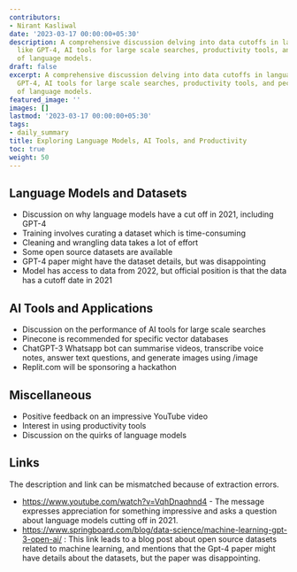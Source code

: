 ```yaml
---
contributors:
- Nirant Kasliwal
date: '2023-03-17 00:00:00+05:30'
description: A comprehensive discussion delving into data cutoffs in language models
  like GPT-4, AI tools for large scale searches, productivity tools, and peculiarities
  of language models.
draft: false
excerpt: A comprehensive discussion delving into data cutoffs in language models like
  GPT-4, AI tools for large scale searches, productivity tools, and peculiarities
  of language models.
featured_image: ''
images: []
lastmod: '2023-03-17 00:00:00+05:30'
tags:
- daily_summary
title: Exploring Language Models, AI Tools, and Productivity
toc: true
weight: 50
---
```


## Language Models and Datasets
- Discussion on why language models have a cut off in 2021, including GPT-4
- Training involves curating a dataset which is time-consuming
- Cleaning and wrangling data takes a lot of effort
- Some open source datasets are available
- GPT-4 paper might have the dataset details, but was disappointing
- Model has access to data from 2022, but official position is that the data has a cutoff date in 2021

## AI Tools and Applications
- Discussion on the performance of AI tools for large scale searches
- Pinecone is recommended for specific vector databases
- ChatGPT-3 Whatsapp bot can summarise videos, transcribe voice notes, answer text questions, and generate images using /image
- Replit.com will be sponsoring a hackathon

## Miscellaneous
- Positive feedback on an impressive YouTube video
- Interest in using productivity tools
- Discussion on the quirks of language models

## Links
The description and link can be mismatched because of extraction errors.

- https://www.youtube.com/watch?v=VqhDnaqhnd4 - The message expresses appreciation for something impressive and asks a question about language models cutting off in 2021.
- https://www.springboard.com/blog/data-science/machine-learning-gpt-3-open-ai/ : This link leads to a blog post about open source datasets related to machine learning, and mentions that the Gpt-4 paper might have details about the datasets, but the paper was disappointing.